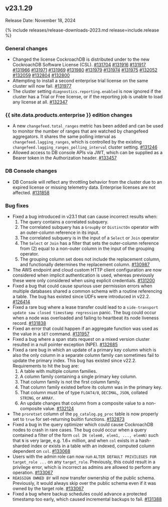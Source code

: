 ## v23.1.29

Release Date: November 18, 2024

{% include releases/release-downloads-2023.md release=include.release %}

<h3 id="v23-1-29-general-changes">General changes</h3>

- Changed the license CockroachDB is distributed under to the new CockroachDB Software License (CSL). [#131704][#131704] [#131916][#131916] [#131917][#131917] [#131966][#131966] [#131971][#131971] [#131969][#131969] [#131980][#131980] [#131979][#131979] [#131974][#131974] [#131975][#131975] [#132052][#132052] [#132059][#132059] [#132804][#132804] [#132800][#132800]
- Attempting to install a second enterprise trial license on the same cluster will now fail. [#131977][#131977]
- The cluster setting `diagnostics.reporting.enabled` is now ignored if the cluster has a Trial or Free license, or if the reporting job is unable to load any license at all. [#132347][#132347]

<h3 id="v23-1-29-{{-site.data.products.enterprise-}}-edition-changes">{{ site.data.products.enterprise }} edition changes</h3>

- A new `changefeed.total_ranges` metric has been added and can be used to monitor the number of ranges that are watched by changefeed aggregators. It shares the same polling interval as `changefeed.lagging_ranges`, which is controlled by the existing `changefeed.lagging_ranges_polling_interval` cluster setting. [#131246][#131246]
- Allowed access to DB console APIs via JWT, which can be supplied as a Bearer token in the Authorization header. [#133457][#133457]

<h3 id="v23-1-29-db-console-changes">DB Console changes</h3>

- DB Console will reflect any throttling behavior from the cluster due to an expired license or missing telemetry data. Enterprise licenses are not affected. [#131858][#131858]

<h3 id="v23-1-29-bug-fixes">Bug fixes</h3>

- Fixed a bug introduced in v23.1 that can cause incorrect results when:
    1. The query contains a correlated subquery.
    2. The correlated subquery has a `GroupBy` or `DistinctOn` operator with an outer-column reference in its input.
    3. The correlated subquery is in the input of a `Select` or `Join` operator
    4. The `Select` or `Join` has a filter that sets the outer-column reference from (2) equal to a non-outer column in the input of the grouping operator.
    5. The grouping column set does not include the replacement column, and functionally determines the replacement column. [#130987][#130987]
- The AWS endpoint and cloud custom HTTP client configuration are now considered when implicit authentication is used, whereas previously these were only considered when using explicit credentials. [#131200][#131200]
- Fixed a bug that could cause spurious user permission errors when multiple databases shared a common schema with a routine referencing a table. The bug has existed since UDFs were introduced in v22.2. [#126414][#126414]
- Fixed a rare bug where a lease transfer could lead to a `side-transport update saw closed timestamp regression` panic. The bug could occur when a node was overloaded and failing to heartbeat its node liveness record. [#131838][#131838]
- Fixed an error that could happen if an aggregate function was used as the value in a `SET` command. [#131957][#131957]
- Fixed a bug where a span stats request on a mixed version cluster resulted in a null pointer exception (NPE). [#132685][#132685]
- Fixed a rare bug in which an update of a primary key column which is also the only column in a separate column family can sometimes fail to update the primary index. This bug has existed since v22.2. Requirements to hit the bug are:
    1. A table with multiple column families.
    2. A column family containing a single primary key column.
    3. That column family is not the first column family.
    4. That column family existed before its column was in the primary key.
    5. That column must be of type `FLOAT4/8`, `DECIMAL`, `JSON`, collated `STRING`, or `ARRAY`.
    6. An update changes that column from a composite value to a non-composite value. [#132124][#132124]
- The `proretset` column of the `pg_catalog.pg_proc` table is now properly set to `true` for set-returning builtin functions. [#132873][#132873]
- Fixed a bug in the query optimizer which could cause CockroachDB nodes to crash in rare cases. The bug could occur when a query contained a filter of the form `col IN (elem0, elem1, ..., elemN)` such that `N` is very large, e.g. 1.6+ million, and when `col` exists in a hash-sharded index or exists in a table with an indexed, computed column dependent on `col`. [#133068][#133068]
- Users with the admin role can now run `ALTER DEFAULT PRIVILEGES FOR target_role ...` on any `target_role`. Previously, this could result in a privilege error, which is incorrect as admins are allowed to perform any operation. [#133067][#133067]
- `REASSIGN OWNED BY` will now transfer ownership of the public schema. Previously, it would always skip over the public schema even if it was owned by the target role. [#133067][#133067]
- Fixed a bug where backup schedules could advance a protected timestamp too early, which caused incremental backups to fail. [#131388][#131388]

[#126414]: https://github.com/cockroachdb/cockroach/pull/126414
[#130987]: https://github.com/cockroachdb/cockroach/pull/130987
[#131200]: https://github.com/cockroachdb/cockroach/pull/131200
[#131246]: https://github.com/cockroachdb/cockroach/pull/131246
[#131388]: https://github.com/cockroachdb/cockroach/pull/131388
[#131704]: https://github.com/cockroachdb/cockroach/pull/131704
[#131838]: https://github.com/cockroachdb/cockroach/pull/131838
[#131858]: https://github.com/cockroachdb/cockroach/pull/131858
[#131916]: https://github.com/cockroachdb/cockroach/pull/131916
[#131917]: https://github.com/cockroachdb/cockroach/pull/131917
[#131957]: https://github.com/cockroachdb/cockroach/pull/131957
[#131966]: https://github.com/cockroachdb/cockroach/pull/131966
[#131969]: https://github.com/cockroachdb/cockroach/pull/131969
[#131971]: https://github.com/cockroachdb/cockroach/pull/131971
[#131974]: https://github.com/cockroachdb/cockroach/pull/131974
[#131975]: https://github.com/cockroachdb/cockroach/pull/131975
[#131977]: https://github.com/cockroachdb/cockroach/pull/131977
[#131979]: https://github.com/cockroachdb/cockroach/pull/131979
[#131980]: https://github.com/cockroachdb/cockroach/pull/131980
[#132052]: https://github.com/cockroachdb/cockroach/pull/132052
[#132059]: https://github.com/cockroachdb/cockroach/pull/132059
[#132124]: https://github.com/cockroachdb/cockroach/pull/132124
[#132347]: https://github.com/cockroachdb/cockroach/pull/132347
[#132452]: https://github.com/cockroachdb/cockroach/pull/132452
[#132685]: https://github.com/cockroachdb/cockroach/pull/132685
[#132800]: https://github.com/cockroachdb/cockroach/pull/132800
[#132804]: https://github.com/cockroachdb/cockroach/pull/132804
[#132873]: https://github.com/cockroachdb/cockroach/pull/132873
[#133067]: https://github.com/cockroachdb/cockroach/pull/133067
[#133068]: https://github.com/cockroachdb/cockroach/pull/133068
[#133457]: https://github.com/cockroachdb/cockroach/pull/133457
